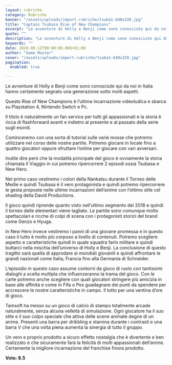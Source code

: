 ```yaml
---
layout: rubriche
category: Rubriche
banner: "/assets/uploads/import.rubriche/tsuba1-640x320.jpg"
title: "Captain Tsubasa Rise of New Champions"
excerpt: "Le avventure di Holly e Benji come sono conosciute qui da noi in Italia hanno certamente segnato una generazione sotto molti aspetti. Questo Rise of New Champions è l’ultima incarnazione videoludica e sbarca su Playstation 4, Nintendo Switch e Pc. Il titolo è naturalmente un fan service per tutti gli appassionati e la storia è [&hellip"
quote: ""
description: "Le avventure di Holly e Benji come sono conosciute qui da noi in Italia hanno certamente segnato una generazione sotto molti aspetti. Questo Rise of New Champions è l’ultima incarnazione videoludica e sbarca su Playstation 4, Nintendo Switch e Pc. Il titolo è naturalmente un fan service per tutti gli appassionati e la storia è [&hellip"
keywords: ""
date: 2020-09-12T00:00:00.000+01:00
author: "Game Master"
cover: "/assets/uploads/import.rubriche/tsuba1-640x320.jpg"
pagination:
  enabled: true

---
```


Le avventure di Holly e Benji come sono conosciute qui da noi in Italia hanno certamente segnato una generazione sotto molti aspetti.

Questo Rise of New Champions è l’ultima incarnazione videoludica e sbarca su Playstation 4, Nintendo Switch e Pc.

Il titolo è naturalmente un fan service per tutti gli appassionati e la storia è ricca di flashforward avanti e indietro al presente e al passato della serie sugli esordi.

Cominceremo con una sorta di tutorial sulle varie mosse che potremo utilizzare nel corso delle nostre partite. Potremo giocare in locale fino a quattro giocatori oppure sfruttare l’online per giocare con vari avversari.

Inutile dire però che la modalità principale del gioco è ovviamente la storia chiamata Il Viaggio in cui potremo ripercorrere 2 episodi ossia Tsubasa e New Hero.

Nel primo caso vestiremo i colori della Nankatsu durante il Torneo delle Medie e quindi Tsubasa è il vero protagonista e quindi potremo ripercorrere le gesta proposte nelle ultime incarnazioni dell’anime con l’ottimo stile cel shading della David Productions.

Il gioco quindi riprende quanto visto nell’ultimo segmento del 2018 e quindi il torneo delle elementari viene tagliato. Le partite sono comunque molto spettacolari e ricche di colpi di scena con i protagonisti storici del brand come Genzo e Hyuga.

In New Hero invece vestiremo i panni di una giovane promessa e in questo caso il tutto è molto più corposo a livello di contenuti. Potremo scegliere aspetto e caratteristiche quindi in quale squadra farlo militare e quindi buttarci nella mischia dell’universo di Holly e Benji. La conclusione di questo tragitto sarà quella di approdare ai mondiali giovanili e quindi affrontare le grandi nazionali come Italia, Francia fino alla Germania di Schneider.

L’episodio in questo caso assume contorni da gioco di ruolo con tantissimi dialoghi a scelta multipla che influenzeranno la trama del gioco. Con le carte potremo anche scegliere con quali giocatori stringere più amicizia in base alle affinità e come in Fifa o Pes guadagnare dei punti da spendere per accrescere le nostre caratteristiche in campo. Il tutto per una ventina d’ore di gioco.

Tamsoft ha messo su un gioco di calcio di stampo totalmente arcade naturalmente, senza alcuna velleità di simulazione. Ogni giocatore ha il suo stile e il suo colpo speciale che attiva delle scene animate degne di un anime. Presenti una barra per dribbling e stamina durante i contrasti e una barra V che una volta piena aumenta la sinergia di tutto il gruppo.

Un vero e proprio prodotto a sicuro effetto nostalgia che è divertente e ben realizzato e che sicuramente farà la felicità di molti appassionati dell’anime. Certamente la migliore incarnazione del franchise finora prodotto.

**Voto: 8.5**